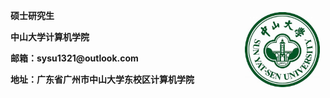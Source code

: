 <div style="width:500px;">
 <img src="img/1.jpg" align="right" width="120" hspace="5" vspace="5" />
 <p><b>硕士研究生</b></p>
 <p><b>中山大学计算机学院</b></p>
 <p><b>邮箱：sysu1321@outlook.com</b></p>
 <p><b>地址：广东省广州市中山大学东校区计算机学院</b></p>
</div>
